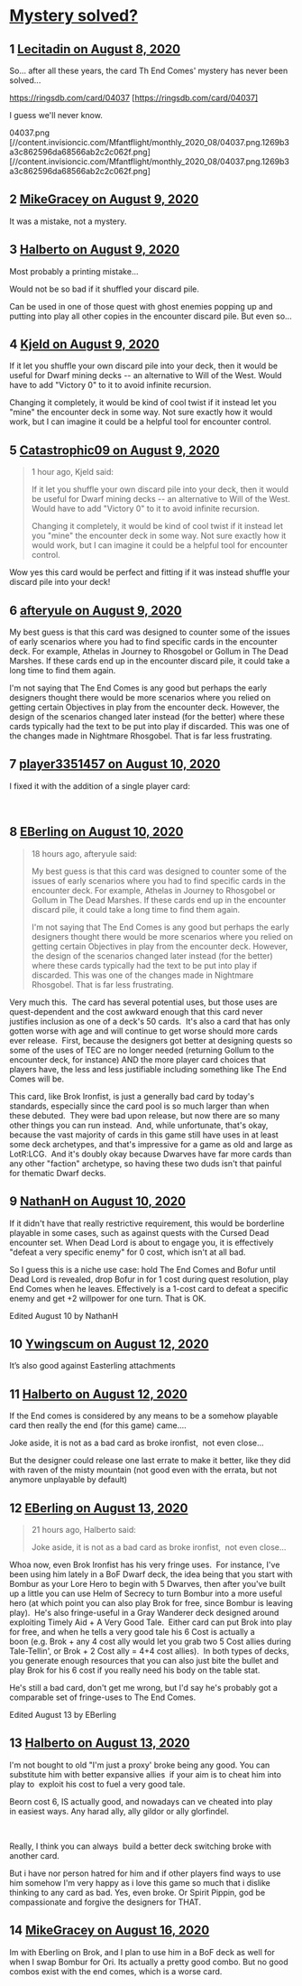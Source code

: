 # [Mystery solved?](https://community.fantasyflightgames.com/topic/310357-mystery-solved/)

## 1 [Lecitadin on August 8, 2020](https://community.fantasyflightgames.com/topic/310357-mystery-solved/?do=findComment&comment=3972049)

So... after all these years, the card Th End Comes' mystery has never been solved...

https://ringsdb.com/card/04037 [https://ringsdb.com/card/04037]

I guess we'll never know.

04037.png [//content.invisioncic.com/Mfantflight/monthly_2020_08/04037.png.1269b3a3c862596da68566ab2c2c062f.png] [//content.invisioncic.com/Mfantflight/monthly_2020_08/04037.png.1269b3a3c862596da68566ab2c2c062f.png]

## 2 [MikeGracey on August 9, 2020](https://community.fantasyflightgames.com/topic/310357-mystery-solved/?do=findComment&comment=3972334)

It was a mistake, not a mystery. 

## 3 [Halberto on August 9, 2020](https://community.fantasyflightgames.com/topic/310357-mystery-solved/?do=findComment&comment=3972337)

Most probably a printing mistake...

Would not be so bad if it shuffled your discard pile. 

Can be used in one of those quest with ghost enemies popping up and putting into play all other copies in the encounter discard pile. But even so...

## 4 [Kjeld on August 9, 2020](https://community.fantasyflightgames.com/topic/310357-mystery-solved/?do=findComment&comment=3972339)

If it let you shuffle your own discard pile into your deck, then it would be useful for Dwarf mining decks -- an alternative to Will of the West. Would have to add "Victory 0" to it to avoid infinite recursion.

Changing it completely, it would be kind of cool twist if it instead let you "mine" the encounter deck in some way. Not sure exactly how it would work, but I can imagine it could be a helpful tool for encounter control.

## 5 [Catastrophic09 on August 9, 2020](https://community.fantasyflightgames.com/topic/310357-mystery-solved/?do=findComment&comment=3972353)

> 1 hour ago, Kjeld said:
> 
> If it let you shuffle your own discard pile into your deck, then it would be useful for Dwarf mining decks -- an alternative to Will of the West. Would have to add "Victory 0" to it to avoid infinite recursion.
> 
> Changing it completely, it would be kind of cool twist if it instead let you "mine" the encounter deck in some way. Not sure exactly how it would work, but I can imagine it could be a helpful tool for encounter control.

Wow yes this card would be perfect and fitting if it was instead shuffle your discard pile into your deck! 

## 6 [afteryule on August 9, 2020](https://community.fantasyflightgames.com/topic/310357-mystery-solved/?do=findComment&comment=3972364)

My best guess is that this card was designed to counter some of the issues of early scenarios where you had to find specific cards in the encounter deck. For example, Athelas in Journey to Rhosgobel or Gollum in The Dead Marshes. If these cards end up in the encounter discard pile, it could take a long time to find them again.

I'm not saying that The End Comes is any good but perhaps the early designers thought there would be more scenarios where you relied on getting certain Objectives in play from the encounter deck. However, the design of the scenarios changed later instead (for the better) where these cards typically had the text to be put into play if discarded. This was one of the changes made in Nightmare Rhosgobel. That is far less frustrating.

## 7 [player3351457 on August 10, 2020](https://community.fantasyflightgames.com/topic/310357-mystery-solved/?do=findComment&comment=3972432)

I fixed it with the addition of a single player card:

 

## 8 [EBerling on August 10, 2020](https://community.fantasyflightgames.com/topic/310357-mystery-solved/?do=findComment&comment=3972541)

> 18 hours ago, afteryule said:
> 
> My best guess is that this card was designed to counter some of the issues of early scenarios where you had to find specific cards in the encounter deck. For example, Athelas in Journey to Rhosgobel or Gollum in The Dead Marshes. If these cards end up in the encounter discard pile, it could take a long time to find them again.
> 
> I'm not saying that The End Comes is any good but perhaps the early designers thought there would be more scenarios where you relied on getting certain Objectives in play from the encounter deck. However, the design of the scenarios changed later instead (for the better) where these cards typically had the text to be put into play if discarded. This was one of the changes made in Nightmare Rhosgobel. That is far less frustrating.



Very much this.  The card has several potential uses, but those uses are quest-dependent and the cost awkward enough that this card never justifies inclusion as one of a deck's 50 cards.  It's also a card that has only gotten worse with age and will continue to get worse should more cards ever release.  First, because the designers got better at designing quests so some of the uses of TEC are no longer needed (returning Gollum to the encounter deck, for instance) AND the more player card choices that players have, the less and less justifiable including something like The End Comes will be.

This card, like Brok Ironfist, is just a generally bad card by today's standards, especially since the card pool is so much larger than when these debuted.  They were bad upon release, but now there are so many other things you can run instead.  And, while unfortunate, that's okay, because the vast majority of cards in this game still have uses in at least some deck archetypes, and that's impressive for a game as old and large as LotR:LCG.  And it's doubly okay because Dwarves have far more cards than any other "faction" archetype, so having these two duds isn't that painful for thematic Dwarf decks.

## 9 [NathanH on August 10, 2020](https://community.fantasyflightgames.com/topic/310357-mystery-solved/?do=findComment&comment=3972586)

If it didn't have that really restrictive requirement, this would be borderline playable in some cases, such as against quests with the Cursed Dead encounter set. When Dead Lord is about to engage you, it is effectively "defeat a very specific enemy" for 0 cost, which isn't at all bad.

So I guess this is a niche use case: hold The End Comes and Bofur until Dead Lord is revealed, drop Bofur in for 1 cost during quest resolution, play End Comes when he leaves. Effectively is a 1-cost card to defeat a specific enemy and get +2 willpower for one turn. That is OK.

Edited August 10 by NathanH

## 10 [Ywingscum on August 12, 2020](https://community.fantasyflightgames.com/topic/310357-mystery-solved/?do=findComment&comment=3973420)

It’s also good against Easterling attachments 

## 11 [Halberto on August 12, 2020](https://community.fantasyflightgames.com/topic/310357-mystery-solved/?do=findComment&comment=3973541)

If the End comes is considered by any means to be a somehow playable card then really the end (for this game) came....

Joke aside, it is not as a bad card as broke ironfist,  not even close...

But the designer could release one last errate to make it better, like they did with raven of the misty mountain (not good even with the errata, but not anymore unplayable by default)

## 12 [EBerling on August 13, 2020](https://community.fantasyflightgames.com/topic/310357-mystery-solved/?do=findComment&comment=3973924)

> 21 hours ago, Halberto said:
> 
> Joke aside, it is not as a bad card as broke ironfist,  not even close...



Whoa now, even Brok Ironfist has his very fringe uses.  For instance, I've been using him lately in a BoF Dwarf deck, the idea being that you start with Bombur as your Lore Hero to begin with 5 Dwarves, then after you've built up a little you can use Helm of Secrecy to turn Bombur into a more useful hero (at which point you can also play Brok for free, since Bombur is leaving play).  He's also fringe-useful in a Gray Wanderer deck designed around exploiting Timely Aid + A Very Good Tale.  Either card can put Brok into play for free, and when he tells a very good tale his 6 Cost is actually a boon (e.g. Brok + any 4 cost ally would let you grab two 5 Cost allies during Tale-Tellin', or Brok + 2 Cost ally = 4+4 cost allies).  In both types of decks,  you generate enough resources that you can also just bite the bullet and play Brok for his 6 cost if you really need his body on the table stat.

He's still a bad card, don't get me wrong, but I'd say he's probably got a comparable set of fringe-uses to The End Comes.

Edited August 13 by EBerling

## 13 [Halberto on August 13, 2020](https://community.fantasyflightgames.com/topic/310357-mystery-solved/?do=findComment&comment=3974026)

I'm not bought to old "I'm just a proxy' broke being any good. You can substitute him with better expansive allies  if your aim is to cheat him into play to  exploit his cost to fuel a very good tale.

Beorn cost 6, IS actually good, and nowadays can ve cheated into play in easiest ways. Any harad ally, ally gildor or ally glorfindel. 

 

Really, I think you can always  build a better deck switching broke with another card.

But i have nor person hatred for him and if other players find ways to use him somehow I'm very happy as i love this game so much that i dislike thinking to any card as bad. Yes, even broke. Or Spirit Pippin, god be compassionate and forgive the designers for THAT.

## 14 [MikeGracey on August 16, 2020](https://community.fantasyflightgames.com/topic/310357-mystery-solved/?do=findComment&comment=3974921)

Im with Eberling on Brok, and I plan to use him in a BoF deck as well for when I swap Bombur for Ori. Its actually a pretty good combo. But no good combos exist with the end comes, which is a worse card. 

